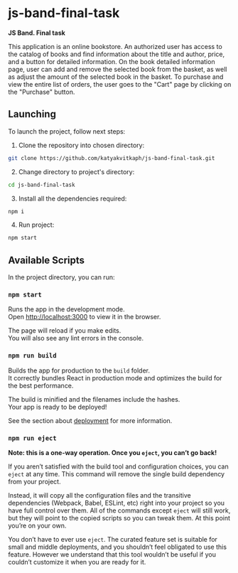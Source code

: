 # js-band-final-task

**JS Band. Final task**

This application is an online bookstore. An authorized user has access to the catalog of books and find information about the title and author, price, and a button for detailed information. On the book detailed information page, user can add and remove the selected book from the basket, as well as adjust the amount of the selected book in the basket. To purchase and view the entire list of orders, the user goes to the "Cart" page by clicking on the "Purchase" button.

## Launching

To launch the project, follow next steps:

1. Clone the repository into chosen directory:

```bash
git clone https://github.com/katyakvitkaph/js-band-final-task.git
```

2. Change directory to project's directory:

```bash
cd js-band-final-task
```

3. Install all the dependencies required:

```bash
npm i
```

4. Run project:

```bash
npm start
```

## Available Scripts

In the project directory, you can run:

### `npm start`

Runs the app in the development mode.<br /> Open
[http://localhost:3000](http://localhost:3000) to view it in the browser.

The page will reload if you make edits.<br /> You will also see any lint errors
in the console.

### `npm run build`

Builds the app for production to the `build` folder.<br /> It correctly bundles
React in production mode and optimizes the build for the best performance.

The build is minified and the filenames include the hashes.<br /> Your app is
ready to be deployed!

See the section about
[deployment](https://facebook.github.io/create-react-app/docs/deployment) for
more information.

### `npm run eject`

**Note: this is a one-way operation. Once you `eject`, you can’t go back!**

If you aren’t satisfied with the build tool and configuration choices, you can
`eject` at any time. This command will remove the single build dependency from
your project.

Instead, it will copy all the configuration files and the transitive
dependencies (Webpack, Babel, ESLint, etc) right into your project so you have
full control over them. All of the commands except `eject` will still work, but
they will point to the copied scripts so you can tweak them. At this point
you’re on your own.

You don’t have to ever use `eject`. The curated feature set is suitable for
small and middle deployments, and you shouldn’t feel obligated to use this
feature. However we understand that this tool wouldn’t be useful if you couldn’t
customize it when you are ready for it.


